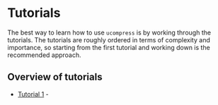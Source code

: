 # Tutorials

The best way to learn how to use `ucompress` is by working through the tutorials.  The tutorials are roughly ordered in terms of complexity and importance, so starting from the first tutorial and working down is the recommended approach.

## Overview of tutorials

* [Tutorial 1](/tutorials/01-ModelOverview.ipynb) - 